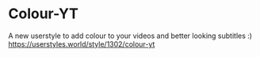 # Colour-YT
A new userstyle to add colour to your videos and better looking subtitles :)
</br>
https://userstyles.world/style/1302/colour-yt
